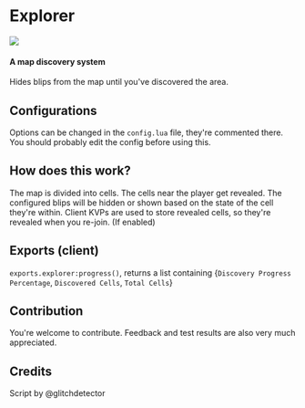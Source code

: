 # Explorer

![](https://i.imgur.com/WdrFY8N.png)

#### A map discovery system

Hides blips from the map until you've discovered the area.

## Configurations
Options can be changed in the `config.lua` file, they're commented there.
You should probably edit the config before using this.

## How does this work?
The map is divided into cells. The cells near the player get revealed.
The configured blips will be hidden or shown based on the state of the cell they're within.
Client KVPs are used to store revealed cells, so they're revealed when you re-join. (If enabled)

## Exports (client)
`exports.explorer:progress()`, returns a list containing {`Discovery Progress Percentage`, `Discovered Cells`, `Total Cells`}

## Contribution
You're welcome to contribute. 
Feedback and test results are also very much appreciated.

## Credits
Script by @glitchdetector